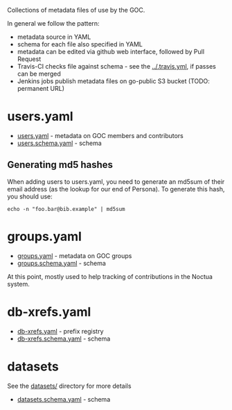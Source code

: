 Collections of metadata files of use by the GOC.

In general we follow the pattern:

 * metadata source in YAML
 * schema for each file also specified in YAML
 * metadata can be edited via github web interface, followed by Pull Request
 * Travis-CI checks file against schema - see the [../.travis.yml](../.travis.yml), if passes can be merged
 * Jenkins jobs publish metadata files on go-public S3 bucket (TODO: permanent URL)


# users.yaml

 - [users.yaml](users.yaml) - metadata on GOC members and contributors
 - [users.schema.yaml](users.schema.yaml) - schema

## Generating md5 hashes

When adding users to users.yaml, 
you need to generate an md5sum of their email address (as the lookup for our end of Persona). To generate this
hash, you should use:
```
echo -n "foo.bar@bib.example" | md5sum
```

# groups.yaml

 - [groups.yaml](groups.yaml) - metadata on GOC groups
 - [groups.schema.yaml](groups.schema.yaml) - schema

At this point, mostly used to help tracking of contributions in the
Noctua system.

# db-xrefs.yaml

 - [db-xrefs.yaml](db-xrefs.yaml) - prefix registry
 - [db-xrefs.schema.yaml](db-xrefs.schema.yaml) - schema

# datasets

See the [datasets/](datasets) directory for more details

 - [datasets.schema.yaml](datasets.schema.yaml) - schema

